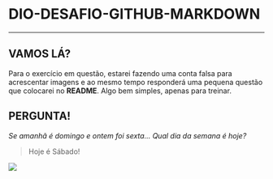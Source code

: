 # DIO-DESAFIO-GITHUB-MARKDOWN

___________________________________

## VAMOS LÁ?
Para o exercício em questão, estarei fazendo uma conta falsa para acrescentar imagens e ao mesmo tempo responderá uma pequena questão que colocarei no **README**.
Algo bem simples, apenas para treinar.

## PERGUNTA!
*Se amanhã é domingo e ontem foi sexta... Qual dia da semana é hoje?*

> Hoje é Sábado!

![](https://i.pinimg.com/originals/09/2c/78/092c7819db98165056f42e6cd5b1f4f4.jpg)
